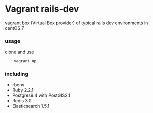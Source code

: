 Vagrant rails-dev
==================

vagrant box (Virtual Box provider) of typical rails dev environments in centOS 7

### usage
clone and use 
```bash
    vagrant up
```

### including
- rbenv
- Ruby 2.2.1
- Postgres9.4 with PostGIS2.1
- Redis 3.0
- Elasticsearch 1.5.1